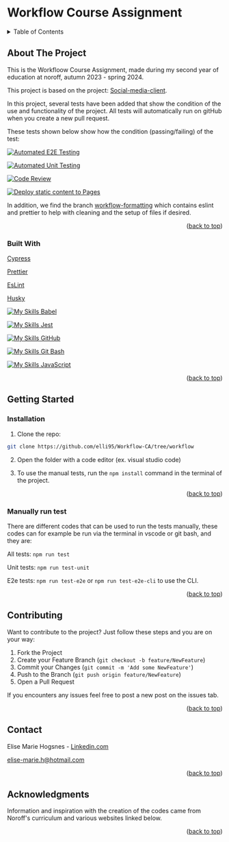 <a name="readme-top"></a>

# Workflow Course Assignment

<!-- TABLE OF CONTENTS -->
<details>
  <summary>Table of Contents</summary>
  <ol>
    <li>
      <a href="#about-the-project">About The Project</a>
    <ul>
        <li><a href="#built-with">Built With</a></li>
      </ul> 
    </li>
    <li>
      <a href="#getting-started">Getting Started</a>
      <ul>
        <li><a href="#Installation">Installation</a></li>
        <li><a href="#Manually-run-test">Manually run test</a></li>
      </ul>
    </li>
    <li><a href="#Contributing">Contributing</a></li>
    <li><a href="#contact">Contact</a></li>
    <li><a href="#acknowledgments">Acknowledgments</a></li>
  </ol>
</details>

<!-- ABOUT THE PROJECT -->

## About The Project

This is the Workfloow Course Assignment, made during my second year of education at noroff, autumn 2023 - spring 2024.

This project is based on the project: [Social-media-client](https://github.com/NoroffFEU/social-media-client).

In this project, several tests have been added that show the condition of the use and functionality of the project. All tests will automatically run on gitHub when you create a new pull request.

These tests shown below show how the condition (passing/failing) of the test:

[![Automated E2E Testing](https://github.com/elli95/Workflow-CA/actions/workflows/e2e-test.yml/badge.svg)](https://github.com/elli95/Workflow-CA/actions/workflows/e2e-test.yml)

[![Automated Unit Testing](https://github.com/elli95/Workflow-CA/actions/workflows/unit-test.yml/badge.svg)](https://github.com/elli95/Workflow-CA/actions/workflows/unit-test.yml)

[![Code Review](https://github.com/elli95/Workflow-CA/actions/workflows/gpt.yml/badge.svg)](https://github.com/elli95/Workflow-CA/actions/workflows/gpt.yml)

[![Deploy static content to Pages](https://github.com/elli95/Workflow-CA/actions/workflows/pages.yml/badge.svg)](https://github.com/elli95/Workflow-CA/actions/workflows/pages.yml)

In addition, we find the branch [workflow-formatting](https://github.com/elli95/Workflow-CA/tree/workflow-formatting) which contains eslint and prettier to help with cleaning and the setup of files if desired.

<p align="right">(<a href="#readme-top">back to top</a>)</p>

### Built With

[Cypress](https://www.cypress.io/)

[Prettier](https://prettier.io/)

[EsLint](https://eslint.org/)

[Husky](https://github.com/typicode/husky)

[![My Skills](https://skillicons.dev/icons?i=babel) Babel](https://babeljs.io/)

[![My Skills](https://skillicons.dev/icons?i=jest) Jest](https://jestjs.io/)

[![My Skills](https://skillicons.dev/icons?i=github) GitHub](https://github.com/)

[![My Skills](https://skillicons.dev/icons?i=git) Git Bash](https://git-scm.com/)

[![My Skills](https://skillicons.dev/icons?i=js) JavaScript](https://developer.mozilla.org/en-US/docs/Web/JavaScript)

<p align="right">(<a href="#readme-top">back to top</a>)</p>

<!-- GETTING STARTED -->

## Getting Started

### Installation

1. Clone the repo:

```bash
git clone https://github.com/elli95/Workflow-CA/tree/workflow
```

2. Open the folder with a code editor (ex. visual studio code)
   
3. To use the manual tests, run the `npm install` command in the terminal of the project.

<p align="right">(<a href="#readme-top">back to top</a>)</p>

### Manually run test

There are different codes that can be used to run the tests manually, these codes can for example be run via the terminal in vscode or git bash, and they are:

All tests: `npm run test`

Unit tests: `npm run test-unit`

E2e tests: `npm run test-e2e` or `npm run test-e2e-cli` to use the CLI.

<p align="right">(<a href="#readme-top">back to top</a>)</p>

<!-- Contributing -->

## Contributing

Want to contribute to the project?
Just follow these steps and you are on your way:

1. Fork the Project
2. Create your Feature Branch (`git checkout -b feature/NewFeature`)
3. Commit your Changes (`git commit -m 'Add some NewFeature'`)
4. Push to the Branch (`git push origin feature/NewFeature`)
5. Open a Pull Request

If you encounters any issues feel free to post a new post on the issues tab.

<p align="right">(<a href="#readme-top">back to top</a>)</p>

<!-- CONTACT -->

## Contact

Elise Marie Hogsnes - [Linkedin.com](https://www.linkedin.com/in/elise-marie-hogsnes-77b13b1aa/)

[elise-marie.h@hotmail.com](mailto:elise-marie.h@hotmail.com)

<p align="right">(<a href="#readme-top">back to top</a>)</p>

<!-- ACKNOWLEDGMENTS -->

## Acknowledgments

Information and inspiration with the creation of the codes came from Noroff's curriculum and various websites linked below.

<p align="right">(<a href="#readme-top">back to top</a>)</p>
